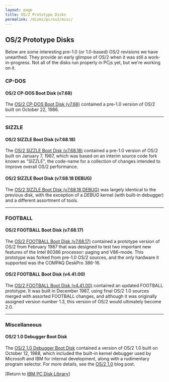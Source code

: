 ```yaml
---
layout: page
title: OS/2 Prototype Disks
permalink: /disks/pc/os2/misc/
---
```


OS/2 Prototype Disks
---

Below are some interesting pre-1.0 (or 1.0-based) OS/2 revisions we have unearthed.  They provide an early glimpse
of OS/2 when it was still a work-in-progress.  Not all of the disks run properly in PCjs yet, but we're working on it.

### CP-DOS

#### OS/2 CP-DOS Boot Disk (v7.68)

The [OS/2 CP-DOS Boot Disk (v7.68)](/disks/pc/os2/misc/cpdos/86295/) contained a pre-1.0 version of OS/2 built on
October 22, 1986.

---

### SIZZLE

#### OS/2 SIZZLE Boot Disk (v7.68.18)

The [OS/2 SIZZLE Boot Disk (v7.68.18)](/disks/pc/os2/misc/cpdos/87007/) contained a pre-1.0 version of OS/2
built on January 7, 1987, which was based on an interim source code fork known as "SIZZLE", the code-name for a
collection of changes intended to improve overall OS/2 performance.

#### OS/2 SIZZLE Boot Disk (v7.68.18 DEBUG)

The [OS/2 SIZZLE Boot Disk (v7.68.18 DEBUG)](/disks/pc/os2/misc/cpdos/87007/debug/) was largely identical to the
previous disk, with the exception of a *DEBUG* kernel (with built-in debugger) and a different assortment of tools. 

---

### FOOTBALL

#### OS/2 FOOTBALL Boot Disk (v7.68.17)

The [OS/2 FOOTBALL Boot Disk (v7.68.17)](/disks/pc/os2/misc/football/87058/) contained a prototype version of OS/2
from February 1987 that was designed to test two important new features of the Intel 80386 processor: paging and V86-mode.
This prototype was forked from pre-1.0 OS/2 sources, and the only hardware it supported was the COMPAQ DeskPro 386-16.

#### OS/2 FOOTBALL Boot Disk (v4.41.00)

The [OS/2 FOOTBALL Boot Disk (v4.41.00)](/disks/pc/os2/misc/football/87357/) contained an updated FOOTBALL prototype.
It was built in December 1987, using final OS/2 1.0 sources merged with assorted FOOTBALL changes, and although 
it was originally assigned version number 1.3, this version of OS/2 would ultimately become 2.0.

---

### Miscellaneous

#### OS/2 1.0 Debugger Boot Disk

The [OS/2 1.0 Debugger Boot Disk](/disks/pc/os2/misc/1.0/88286/) contained a version of OS/2 1.0 built on
October 12, 1988, which included the built-in kernel debugger used by Microsoft and IBM for internal development,
along with a rudimentary program selector.  For more details, see the [OS/2 1.0](/blog/2014/12/04/) blog post.

[Return to [IBM PC Disk Library](/disks/pc/#other-os2-disks)]

